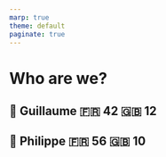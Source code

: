 ```yaml
---
marp: true
theme: default
paginate: true
---
```


# Who are we?

## 🐻 Guillaume 🇫🇷 42 🇬🇧 12

## 🐗 Philippe 🇫🇷 56 🇬🇧 10